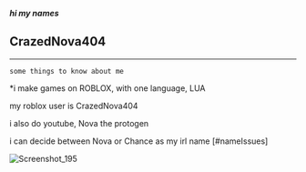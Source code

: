 ***hi my names***
   ## CrazedNova404
---------------------
```some things to know about me```

*i make games on ROBLOX, with one language, LUA

my roblox user is CrazedNova404

i also do youtube, Nova the protogen

i can decide between Nova or Chance as my irl name [#nameIssues]


![Screenshot_195](https://user-images.githubusercontent.com/80184793/135946016-2d67eeaf-e169-4e27-9a62-17716a500e96.png)

